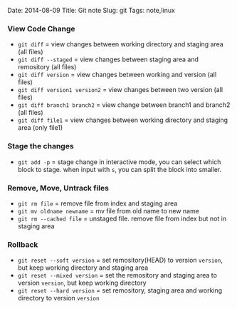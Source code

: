 Date: 2014-08-09
Title: Git note
Slug: git
Tags: note,linux

### View Code Change
- `git diff` = view changes between working directory and staging area (all files)
- `git diff --staged` = view changes between staging  area and remository (all files)
- `git diff version` = view changes between working and version (all files)
- `git diff version1 version2` = view changes between two version (all files)
- `git diff branch1 branch2` = view change between branch1 and branch2 (all files)
- `git diff file1` = view changes between working directory and staging area (only file1)

### Stage the changes
- `git add -p` = stage change in interactive mode, you can select which block to stage. when input with `s`, you can split the block into smaller.

### Remove, Move, Untrack files
- `git rm file` = remove file from index and staging area
- `git mv oldname newname` = mv file from old name to new name
- `git rm --cached file` = unstaged file. remove file from index but not in staging area

### Rollback
- `git reset --soft version` = set remository(HEAD) to version `version`, but keep working directory and staging area
- `git reset --mixed version` = set the remository and staging area to version `version`, but keep working directory
- `git reset --hard version` = set remository, staging area and working directory to version `version`
